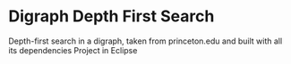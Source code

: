 # Digraph Depth First Search
Depth-first search in a digraph, taken from princeton.edu and built with all its dependencies
Project in Eclipse
